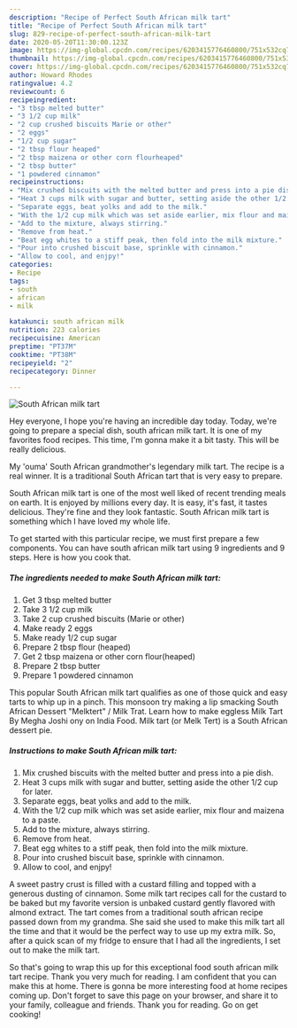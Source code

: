 ```yaml
---
description: "Recipe of Perfect South African milk tart"
title: "Recipe of Perfect South African milk tart"
slug: 829-recipe-of-perfect-south-african-milk-tart
date: 2020-05-20T11:30:00.123Z
image: https://img-global.cpcdn.com/recipes/6203415776460800/751x532cq70/south-african-milk-tart-recipe-main-photo.jpg
thumbnail: https://img-global.cpcdn.com/recipes/6203415776460800/751x532cq70/south-african-milk-tart-recipe-main-photo.jpg
cover: https://img-global.cpcdn.com/recipes/6203415776460800/751x532cq70/south-african-milk-tart-recipe-main-photo.jpg
author: Howard Rhodes
ratingvalue: 4.2
reviewcount: 6
recipeingredient:
- "3 tbsp melted butter"
- "3 1/2 cup milk"
- "2 cup crushed biscuits Marie or other"
- "2 eggs"
- "1/2 cup sugar"
- "2 tbsp flour heaped"
- "2 tbsp maizena or other corn flourheaped"
- "2 tbsp butter"
- "1 powdered cinnamon"
recipeinstructions:
- "Mix crushed biscuits with the melted butter and press into a pie dish."
- "Heat 3 cups milk with sugar and butter, setting aside the other 1/2 cup for later."
- "Separate eggs, beat yolks and add to the milk."
- "With the 1/2 cup milk which was set aside earlier, mix flour and maizena to a paste."
- "Add to the mixture, always stirring."
- "Remove from heat."
- "Beat egg whites to a stiff peak, then fold into the milk mixture."
- "Pour into crushed biscuit base, sprinkle with cinnamon."
- "Allow to cool, and enjpy!"
categories:
- Recipe
tags:
- south
- african
- milk

katakunci: south african milk 
nutrition: 223 calories
recipecuisine: American
preptime: "PT37M"
cooktime: "PT38M"
recipeyield: "2"
recipecategory: Dinner

---
```



![South African milk tart](https://img-global.cpcdn.com/recipes/6203415776460800/751x532cq70/south-african-milk-tart-recipe-main-photo.jpg)

Hey everyone, I hope you're having an incredible day today. Today, we're going to prepare a special dish, south african milk tart. It is one of my favorites food recipes. This time, I'm gonna make it a bit tasty. This will be really delicious.

My &#39;ouma&#39; South African grandmother&#39;s legendary milk tart. The recipe is a real winner. It is a traditional South African tart that is very easy to prepare.

South African milk tart is one of the most well liked of recent trending meals on earth. It is enjoyed by millions every day. It is easy, it's fast, it tastes delicious. They're fine and they look fantastic. South African milk tart is something which I have loved my whole life.


To get started with this particular recipe, we must first prepare a few components. You can have south african milk tart using 9 ingredients and 9 steps. Here is how you cook that.

<!--inarticleads1-->

##### The ingredients needed to make South African milk tart:

1. Get 3 tbsp melted butter
1. Take 3 1/2 cup milk
1. Take 2 cup crushed biscuits (Marie or other)
1. Make ready 2 eggs
1. Make ready 1/2 cup sugar
1. Prepare 2 tbsp flour (heaped)
1. Get 2 tbsp maizena or other corn flour(heaped)
1. Prepare 2 tbsp butter
1. Prepare 1 powdered cinnamon


This popular South African milk tart qualifies as one of those quick and easy tarts to whip up in a pinch. This monsoon try making a lip smacking South African Dessert &#34;Melktert&#34; / Milk Trat. Learn how to make eggless Milk Tart By Megha Joshi ony on India Food. Milk tart (or Melk Tert) is a South African dessert pie. 

<!--inarticleads2-->

##### Instructions to make South African milk tart:

1. Mix crushed biscuits with the melted butter and press into a pie dish.
1. Heat 3 cups milk with sugar and butter, setting aside the other 1/2 cup for later.
1. Separate eggs, beat yolks and add to the milk.
1. With the 1/2 cup milk which was set aside earlier, mix flour and maizena to a paste.
1. Add to the mixture, always stirring.
1. Remove from heat.
1. Beat egg whites to a stiff peak, then fold into the milk mixture.
1. Pour into crushed biscuit base, sprinkle with cinnamon.
1. Allow to cool, and enjpy!


A sweet pastry crust is filled with a custard filling and topped with a generous dusting of cinnamon. Some milk tart recipes call for the custard to be baked but my favorite version is unbaked custard gently flavored with almond extract. The tart comes from a traditional south african recipe passed down from my grandma. She said she used to make this milk tart all the time and that it would be the perfect way to use up my extra milk. So, after a quick scan of my fridge to ensure that I had all the ingredients, I set out to make the milk tart. 

So that's going to wrap this up for this exceptional food south african milk tart recipe. Thank you very much for reading. I am confident that you can make this at home. There is gonna be more interesting food at home recipes coming up. Don't forget to save this page on your browser, and share it to your family, colleague and friends. Thank you for reading. Go on get cooking!
